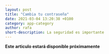 ```yaml
---
layout: post
title: "Cambia tu contraseña"
date: 2021-03-04 13:20:38 +0100
category: app-category
author: rafa
short-description: La seguridad es importante
---
```


**Este articulo estará disponible próximamente**

